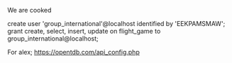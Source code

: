 We are cooked

create user 'group_international'@localhost identified by 'EEKPAMSMAW';
grant create, select, insert, update on flight_game to group_international@localhost;

For alex; https://opentdb.com/api_config.php